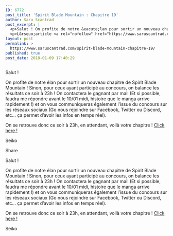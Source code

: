 ```yaml
---
ID: 6772
post_title: 'Spirit Blade Mountain : Chapitre 19'
author: Saru Scantrad
post_excerpt: |
  <p>Salut ! On profite de notre &eacute;lan pour sortir un nouveau chapitre de Spirit Blade Mountain ! Sinon, pour ceux ayant particip&eacute; au concours,...</p>
  <p>L&rsquo;article <a rel="nofollow" href="https://www.saruscantrad.com/spirit-blade-mountain-chapitre-19/">Spirit Blade Mountain : Chapitre 19</a> est apparu en premier sur <a rel="nofollow" href="https://www.saruscantrad.com/">Saru Scantrad</a>.</p>
layout: post
permalink: >
  https://www.saruscantrad.com/spirit-blade-mountain-chapitre-19/
published: true
post_date: 2018-01-09 17:40:29
---
```

<div class="feedwordpress-gaffer-full-text"><div class="entry-inner">
<p>Salut !</p>
<p>On profite de notre élan pour sortir un nouveau chapitre de Spirit Blade Mountain ! Sinon, pour ceux ayant participé au concours, on balance les résultats ce soir à 23h ! On contactera le gagnant par mail (Et si possible, faudra me répondre avant le 10/01 midi, histoire que le manga arrive rapidement !) et on vous communiqueras également l’issue du concours sur les réseaux sociaux (Go nous rejoindre sur Facebook, Twitter ou Discord, etc… ça permet d’avoir les infos en temps réel).</p>
<p>On se retrouve donc ce soir à 23h, en attendant, voilà votre chapitre ! <a href="https://read.saruscantrad.com/read/spirit-blade-mountain/fr/0/19/page/1">Click here !</a></p>
<p>Seiko</p>
</div>
<div class="sharrre-container">
<span>Share</span><div id="twitter" data-url="https://www.saruscantrad.com/spirit-blade-mountain-chapitre-19/" data-text="Spirit Blade Mountain : Chapitre 19" data-title="Tweet"></div>
<div id="facebook" data-url="https://www.saruscantrad.com/spirit-blade-mountain-chapitre-19/" data-text="Spirit Blade Mountain : Chapitre 19" data-title="Like"></div>
<div id="googleplus" data-url="https://www.saruscantrad.com/spirit-blade-mountain-chapitre-19/" data-text="Spirit Blade Mountain : Chapitre 19" data-title="+1"></div>
<div id="pinterest" data-url="https://www.saruscantrad.com/spirit-blade-mountain-chapitre-19/" data-text="Spirit Blade Mountain : Chapitre 19" data-title="Pin It"></div>
</div><p>Salut !</p>
<p>On profite de notre élan pour sortir un nouveau chapitre de Spirit Blade Mountain ! Sinon, pour ceux ayant participé au concours, on balance les résultats ce soir à 23h ! On contactera le gagnant par mail (Et si possible, faudra me répondre avant le 10/01 midi, histoire que le manga arrive rapidement !) et on vous communiqueras également l’issue du concours sur les réseaux sociaux (Go nous rejoindre sur Facebook, Twitter ou Discord, etc… ça permet d’avoir les infos en temps réel).</p>
<p>On se retrouve donc ce soir à 23h, en attendant, voilà votre chapitre ! <a href="https://read.saruscantrad.com/read/spirit-blade-mountain/fr/0/19/page/1">Click here !</a></p>
<p>Seiko</p></div>